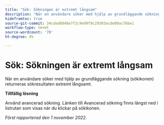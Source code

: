 ```yaml
---
title: "Sök: Sökningen är extremt långsam"
description: "När en användare söker med hjälp av grundläggande sökning (sökikonen) returneras sökresultaten extremt långsamt."
hidefromtoc: true
source-git-commit: 34cded8048e7f2c9e99f9c29303acde09ac76be1
workflow-type: tm+mt
source-wordcount: '70'
ht-degree: 0%

---
```



# Sök: Sökningen är extremt långsam

När en användare söker med hjälp av grundläggande sökning (sökikonen) returneras sökresultaten extremt långsamt.

**Tillfällig lösning**

Använd avancerad sökning. Länken till Avancerad sökning finns längst ned i listrutan som visas när du klickar på sökikonen.

_Först rapporterad den 1 november 2022._

